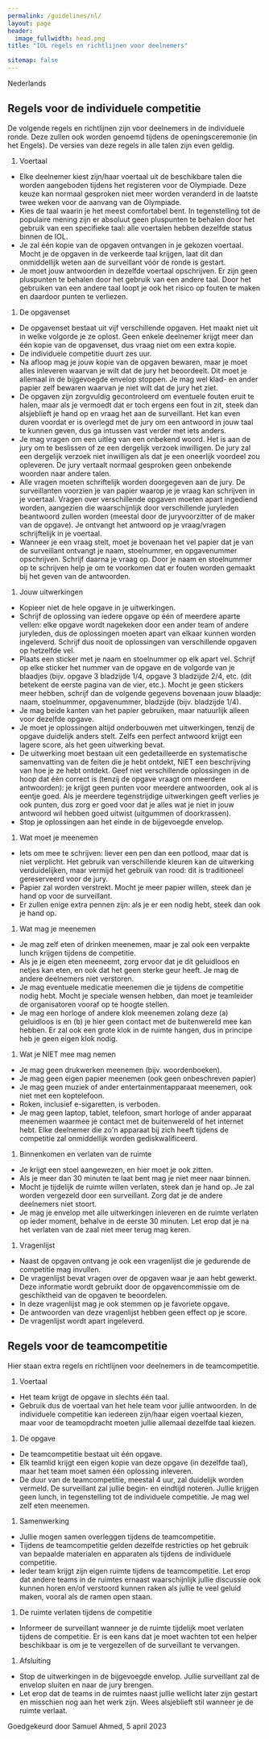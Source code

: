 ```yaml
---
permalink: /guidelines/nl/
layout: page
header:
  image_fullwidth: head.png
title: "IOL regels en richtlijnen voor deelnemers"

sitemap: false
---
```


Nederlands

## Regels voor de individuele competitie

De volgende regels en richtlijnen zijn voor deelnemers in de individuele ronde. Deze zullen ook worden genoemd tijdens de openingsceremonie (in het Engels). De versies van deze regels in alle talen zijn even geldig.

1. Voertaal
  * Elke deelnemer kiest zijn/haar voertaal uit de beschikbare talen die worden aangeboden tijdens het registeren voor de Olympiade. Deze keuze kan normaal gesproken niet meer worden veranderd in de laatste twee weken voor de aanvang van de Olympiade.
  * Kies de taal waarin je het meest comfortabel bent. In tegenstelling tot de populaire mening zijn er absoluut geen pluspunten te behalen door het gebruik van een specifieke taal: alle voertalen hebben dezelfde status binnen de IOL.
  * Je zal één kopie van de opgaven ontvangen in je gekozen voertaal. Mocht je de opgaven in de verkeerde taal krijgen, laat dit dan onmiddellijk weten aan de surveillant vóór de ronde is gestart.
  * Je moet jouw antwoorden in dezelfde voertaal opschrijven. Er zijn geen pluspunten te behalen door het gebruik van een andere taal. Door het gebruiken van een andere taal loopt je ook het risico op fouten te maken en daardoor punten te verliezen.
1. De opgavenset
  * De opgavenset bestaat uit vijf verschillende opgaven. Het maakt niet uit in welke volgorde je ze oplost. Geen enkele deelnemer krijgt meer dan één kopie van de opgavenset, dus vraag niet om een extra kopie.
  * De individuele competitie duurt zes uur.
  * Na afloop mag je jouw kopie van de opgaven bewaren, maar je moet alles inleveren waarvan je wilt dat de jury het beoordeelt. Dit moet je allemaal in de bijgevoegde envelop stoppen. Je mag wel klad- en ander papier zelf bewaren waarvan je niet wilt dat de jury het ziet.
  * De opgaven zijn zorgvuldig gecontroleerd om eventuele fouten eruit te halen, maar als je vermoedt dat er toch ergens een fout in zit, steek dan alsjeblieft je hand op en vraag het aan de surveillant. Het kan even duren voordat er is overlegd met de jury om een antwoord in jouw taal te kunnen geven, dus ga intussen vast verder met iets anders.
  * Je mag vragen om een uitleg van een onbekend woord. Het is aan de jury om te beslissen of ze een dergelijk verzoek inwilligen. De jury zal een dergelijk verzoek niet inwilligen als dat je een oneerlijk voordeel zou opleveren. De jury vertaalt normaal gesproken geen onbekende woorden naar andere talen. 
  * Alle vragen moeten schriftelijk worden doorgegeven aan de jury. De surveillanten voorzien je van papier waarop je je vraag kan schrijven in je voertaal. Vragen over verschillende opgaven moeten apart ingediend worden, aangezien die waarschijnlijk door verschillende juryleden beantwoord zullen worden (meestal door de juryvoorzitter of de maker van de opgave). Je ontvangt het antwoord op je vraag/vragen schrijftelijk in je voertaal. 
  * Wanneer je een vraag stelt, moet je bovenaan het vel papier dat je van de surveillant ontvangt je naam, stoelnummer, en opgavenummer opschrijven. Schrijf daarna je vraag op. Door je naam en stoelnummer op te schrijven help je om te voorkomen dat er fouten worden gemaakt bij het geven van de antwoorden.
1. Jouw uitwerkingen
  * Kopieer niet de hele opgave in je uitwerkingen.
  * Schrijf de oplossing van iedere opgave op één of meerdere aparte vellen: elke opgave wordt nagekeken door een ander team of andere juryleden, dus de oplossingen moeten apart van elkaar kunnen worden ingeleverd. Schrijf dus nooit de oplossingen van verschillende opgaven op hetzelfde vel.
  * Plaats een sticker met je naam en stoelnummer op elk apart vel. Schrijf op elke sticker het nummer van de opgave en de volgorde van je blaadjes (bijv. opgave 3 bladzijde 1/4, opgave 3 bladzijde 2/4, etc. (dit betekent de eerste pagina van de vier, etc.). Mocht je geen stickers meer hebben, schrijf dan de volgende gegevens bovenaan jouw blaadje: naam, stoelnummer, opgavenummer, bladzijde (bijv. bladzijde 1/4).
  * Je mag beide kanten van het papier gebruiken, maar natuurlijk alleen voor dezelfde opgave.
  * Je moet je oplossingen altijd onderbouwen met uitwerkingen, tenzij de opgave duidelijk anders stelt. Zelfs een perfect antwoord krijgt een lagere score, als het geen uitwerking bevat.
  * De uitwerking moet bestaan uit een gedetailleerde en systematische samenvatting van de feiten die je hebt ontdekt, NIET een beschrijving van hoe je ze hebt ontdekt. Geef niet verschillende oplossingen in de hoop dat één correct is (tenzij de opgave vraagt om meerdere antwoorden): je krijgt geen punten voor meerdere antwoorden, ook al is eentje goed. Als je meerdere tegenstrijdige uitwerkingen geeft verlies je ook punten, dus zorg er goed voor dat je alles wat je niet in jouw antwoord wil hebben goed uitwist (uitgummen of doorkrassen).
  * Stop je oplossingen aan het einde in de bijgevoegde envelop.
1. Wat moet je meenemen
  * Iets om mee te schrijven: liever een pen dan een potlood, maar dat is niet verplicht. Het gebruik van verschillende kleuren kan de uitwerking verduidelijken, maar vermijd het gebruik van rood: dit is traditioneel gereserveerd voor de jury.
  * Papier zal worden verstrekt. Mocht je meer papier willen, steek dan je hand op voor de surveillant.
  * Er zullen enige extra pennen zijn: als je er een nodig hebt, steek dan ook je hand op.
1. Wat mag je meenemen
  * Je mag zelf eten of drinken meenemen, maar je zal ook een verpakte lunch krijgen tijdens de competitie.
  * Als je je eigen eten meeneemt, zorg ervoor dat je dit geluidloos en netjes kan eten, en ook dat het geen sterke geur heeft. Je mag de andere deelnemers niet verstoren.
  * Je mag eventuele medicatie meenemen die je tijdens de competitie nodig hebt. Mocht je speciale wensen hebben, dan moet je teamleider de organisatoren vooraf op te hoogte stellen.
  * Je mag een horloge of andere klok meenemen zolang deze (a) geluidloos is en (b) je hier geen contact met de buitenwereld mee kan hebben. Er zal ook een grote klok in de ruimte hangen, dus in principe heb je geen eigen klok nodig.
1. Wat je NIET mee mag nemen
  * Je mag geen drukwerken meenemen (bijv. woordenboeken). 
  * Je mag geen eigen papier meenemen (ook geen onbeschreven papier)
  * Je mag geen muziek of ander entertainmentapparaat meenemen, ook niet met een koptelefoon.
  * Roken, inclusief e-sigaretten, is verboden.
  * Je mag geen laptop, tablet, telefoon, smart horloge of ander apparaat meenemen waarmee je contact met de buitenwereld of het internet hebt. Elke deelnemer die zo'n apparaat bij zich heeft tijdens de competitie zal onmiddellijk worden gediskwalificeerd.
1. Binnenkomen en verlaten van de ruimte
  * Je krijgt een stoel aangewezen, en hier moet je ook zitten.
  * Als je meer dan 30 minuten te laat bent mag je niet meer naar binnen.
  * Mocht je tijdelijk de ruimte willen verlaten, steek dan je hand op. Je zal worden vergezeld door een surveillant. Zorg dat je de andere deelnemers niet stoort.
  * Je mag je envelop met alle uitwerkingen inleveren en de ruimte verlaten op ieder moment, behalve in de eerste 30 minuten. Let erop dat je na het verlaten van de zaal niet meer terug mag keren.
1. Vragenlijst
  * Naast de opgaven ontvang je ook een vragenlijst die je gedurende de competitie mag invullen.
  * De vragenlijst bevat vragen over de opgaven waar je aan hebt gewerkt. Deze informatie wordt gebruikt door de opgavencommissie om de geschiktheid van de opgaven te beoordelen.
  * In deze vragenlijst mag je ook stemmen op je favoriete opgave.
  * De antwoorden van deze vragenlijst hebben geen effect op je score.
  * De vragenlijst wordt apart ingeleverd.

## Regels voor de teamcompetitie

Hier staan extra regels en richtlijnen voor deelnemers in de teamcompetitie.

1. Voertaal
  * Het team krijgt de opgave in slechts één taal.
  * Gebruik dus de voertaal van het hele team voor jullie antwoorden. In de individuele competitie kan iedereen zijn/haar eigen voertaal kiezen, maar voor de teamopdracht moeten jullie allemaal dezelfde taal kiezen.
1. De opgave
  * De teamcompetitie bestaat uit één opgave.
  * Elk teamlid krijgt een eigen kopie van deze opgave (in dezelfde taal), maar het team moet samen één oplossing inleveren.
  * De duur van de teamcompetitie, meestal 4 uur, zal duidelijk worden vermeld. De surveillant zal jullie begin- en eindtijd noteren. Jullie krijgen geen lunch, in tegenstelling tot de individuele competitie. Je mag wel zelf eten meenemen.
1. Samenwerking
  * Jullie mogen samen overleggen tijdens de teamcompetitie.
  * Tijdens de teamcompetitie gelden dezelfde restricties op het gebruik van bepaalde materialen en apparaten als tijdens de individuele competitie.
  * Ieder team krijgt zijn eigen ruimte tijdens de teamcompetitie. Let erop dat andere teams in de ruimtes ernaast waarschijnlijk jullie discussie ook kunnen horen en/of verstoord kunnen raken als jullie te veel geluid maken, vooral als de ramen open staan.
1. De ruimte verlaten tijdens de competitie
  * Informeer de surveillant wanneer je de ruimte tijdelijk moet verlaten tijdens de competitie. Er is een kans dat je moet wachten tot een helper beschikbaar is om je te vergezellen of de surveillant te vervangen.
1. Afsluiting
  * Stop de uitwerkingen in de bijgevoegde envelop. Jullie surveillant zal de envelop sluiten en naar de jury brengen.
  * Let erop dat de teams in de ruimtes naast jullie wellicht later zijn gestart en misschien nog aan het werk zijn. Wees alsjeblieft stil wanneer je de ruimte verlaat.

Goedgekeurd door Samuel Ahmed, 5 april 2023